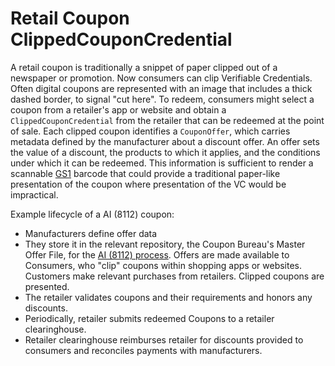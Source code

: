# Retail Coupon ClippedCouponCredential

A retail coupon is traditionally a snippet of paper clipped out of a newspaper or promotion. Now consumers can clip Verifiable Credentials. Often digital coupons are represented with an image that includes a thick dashed border, to signal "cut here". To redeem, consumers might select a coupon from a retailer's app or website and obtain a `ClippedCouponCredential` from the retailer that can be redeemed at the point of sale. Each clipped coupon identifies a `CouponOffer`, which carries metadata defined by the manufacturer about a discount offer. An offer sets the value of a discount, the products to which it applies, and the conditions under which it can be redeemed. This information is sufficient to render a scannable [GS1](https://www.gs1us.org/upcs-barcodes-prefixes/additional-ways-to-identify-products/coupons) barcode that could provide a traditional paper-like presentation of the coupon where presentation of the VC would be impractical.

Example lifecycle of a AI (8112) coupon:
* Manufacturers define offer data 
* They store it in the relevant repository, the Coupon Bureau's Master Offer File, for the [AI (8112) process](https://help.thecouponbureau.org/docs/retailer-ai-8112-coupon-processing-requirement-overview). 
Offers are made available to Consumers, who "clip" coupons within shopping apps or websites. 
Customers make relevant purchases from retailers. Clipped coupons are presented. 
* The retailer validates coupons and their requirements and honors any discounts.
* Periodically, retailer submits redeemed Coupons to a retailer clearinghouse. 
* Retailer clearinghouse reimburses retailer for discounts provided to consumers and reconciles payments with manufacturers.


